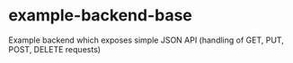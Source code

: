 # example-backend-base
Example backend which exposes simple JSON API (handling of GET, PUT, POST, DELETE requests)
